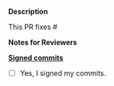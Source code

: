 **Description**

This PR fixes #

**Notes for Reviewers**


**[Signed commits](https://meshplay.github.io/docs/project/contributing#signing-off-on-commits-developer-certificate-of-origin)**
- [ ] Yes, I signed my commits.
 

<!--
Thank you for contributing to Meshplay! 

Contributing Conventions:

1. Include descriptive PR titles with [<component-name>] prepended.
2. Build and test your changes before submitting a PR. 
3. Sign your commits

By following the community's contribution conventions upfront, the review process will 
be accelerated and your PR merged more quickly.
-->
